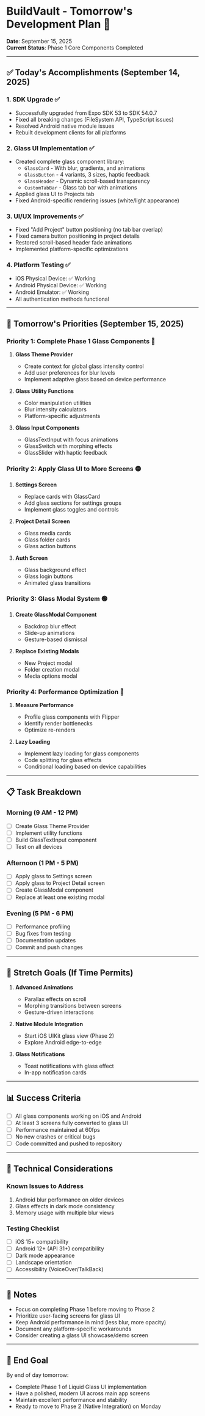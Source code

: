 # BuildVault - Tomorrow's Development Plan 📅
**Date**: September 15, 2025  
**Current Status**: Phase 1 Core Components Completed

---

## ✅ Today's Accomplishments (September 14, 2025)

### 1. SDK Upgrade ✅
- Successfully upgraded from Expo SDK 53 to SDK 54.0.7
- Fixed all breaking changes (FileSystem API, TypeScript issues)
- Resolved Android native module issues
- Rebuilt development clients for all platforms

### 2. Glass UI Implementation ✅
- Created complete glass component library:
  - `GlassCard` - With blur, gradients, and animations
  - `GlassButton` - 4 variants, 3 sizes, haptic feedback
  - `GlassHeader` - Dynamic scroll-based transparency
  - `CustomTabBar` - Glass tab bar with animations
- Applied glass UI to Projects tab
- Fixed Android-specific rendering issues (white/light appearance)

### 3. UI/UX Improvements ✅
- Fixed "Add Project" button positioning (no tab bar overlap)
- Fixed camera button positioning in project details
- Restored scroll-based header fade animations
- Implemented platform-specific optimizations

### 4. Platform Testing ✅
- iOS Physical Device: ✅ Working
- Android Physical Device: ✅ Working
- Android Emulator: ✅ Working
- All authentication methods functional

---

## 🎯 Tomorrow's Priorities (September 15, 2025)

### Priority 1: Complete Phase 1 Glass Components 🔴
1. **Glass Theme Provider**
   - Create context for global glass intensity control
   - Add user preferences for blur levels
   - Implement adaptive glass based on device performance

2. **Glass Utility Functions**
   - Color manipulation utilities
   - Blur intensity calculators
   - Platform-specific adjustments

3. **Glass Input Components**
   - GlassTextInput with focus animations
   - GlassSwitch with morphing effects
   - GlassSlider with haptic feedback

### Priority 2: Apply Glass UI to More Screens 🟡
1. **Settings Screen**
   - Replace cards with GlassCard
   - Add glass sections for settings groups
   - Implement glass toggles and controls

2. **Project Detail Screen**
   - Glass media cards
   - Glass folder cards
   - Glass action buttons

3. **Auth Screen**
   - Glass background effect
   - Glass login buttons
   - Animated glass transitions

### Priority 3: Glass Modal System 🟢
1. **Create GlassModal Component**
   - Backdrop blur effect
   - Slide-up animations
   - Gesture-based dismissal

2. **Replace Existing Modals**
   - New Project modal
   - Folder creation modal
   - Media options modal

### Priority 4: Performance Optimization 🔵
1. **Measure Performance**
   - Profile glass components with Flipper
   - Identify render bottlenecks
   - Optimize re-renders

2. **Lazy Loading**
   - Implement lazy loading for glass components
   - Code splitting for glass effects
   - Conditional loading based on device capabilities

---

## 📋 Task Breakdown

### Morning (9 AM - 12 PM)
- [ ] Create Glass Theme Provider
- [ ] Implement utility functions
- [ ] Build GlassTextInput component
- [ ] Test on all devices

### Afternoon (1 PM - 5 PM)
- [ ] Apply glass to Settings screen
- [ ] Apply glass to Project Detail screen
- [ ] Create GlassModal component
- [ ] Replace at least one existing modal

### Evening (5 PM - 6 PM)
- [ ] Performance profiling
- [ ] Bug fixes from testing
- [ ] Documentation updates
- [ ] Commit and push changes

---

## 🚀 Stretch Goals (If Time Permits)

1. **Advanced Animations**
   - Parallax effects on scroll
   - Morphing transitions between screens
   - Gesture-driven interactions

2. **Native Module Integration**
   - Start iOS UIKit glass view (Phase 2)
   - Explore Android edge-to-edge

3. **Glass Notifications**
   - Toast notifications with glass effect
   - In-app notification cards

---

## 📊 Success Criteria

- [ ] All glass components working on iOS and Android
- [ ] At least 3 screens fully converted to glass UI
- [ ] Performance maintained at 60fps
- [ ] No new crashes or critical bugs
- [ ] Code committed and pushed to repository

---

## 🔧 Technical Considerations

### Known Issues to Address
1. Android blur performance on older devices
2. Glass effects in dark mode consistency
3. Memory usage with multiple blur views

### Testing Checklist
- [ ] iOS 15+ compatibility
- [ ] Android 12+ (API 31+) compatibility
- [ ] Dark mode appearance
- [ ] Landscape orientation
- [ ] Accessibility (VoiceOver/TalkBack)

---

## 📝 Notes

- Focus on completing Phase 1 before moving to Phase 2
- Prioritize user-facing screens for glass UI
- Keep Android performance in mind (less blur, more opacity)
- Document any platform-specific workarounds
- Consider creating a glass UI showcase/demo screen

---

## 🎉 End Goal

By end of day tomorrow:
- Complete Phase 1 of Liquid Glass UI implementation
- Have a polished, modern UI across main app screens
- Maintain excellent performance and stability
- Ready to move to Phase 2 (Native Integration) on Monday
